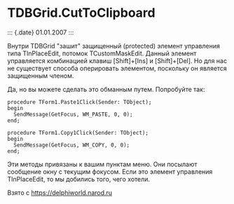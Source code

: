TDBGrid.CutToClipboard
======================

::: {.date}
01.01.2007
:::

Внутри TDBGrid \"зашит\" защищенный (protected) элемент управления типа
TInPlaceEdit, потомок TCustomMaskEdit. Данный элемент управляется
комбинацией клавиш \[Shift\]+\[Ins\] и \[Shift\]+\[Del\]. Но для нас не
существует способа оперировать элементом, поскольку он является
защищенным членом.

Да, но вы можете сделать это обманным путем. Попробуйте так:

    procedure TForm1.Paste1Click(Sender: TObject);
    begin
      SendMessage(GetFocus, WM_PASTE, 0, 0);
    end;
     
    procedure TForm1.Copy1Click(Sender: TObject);
    begin
      SendMessage(GetFocus, WM_COPY, 0, 0);
    end;

Эти методы привязаны к вашим пунктам меню. Они посылают сообщение окну с
текущим фокусом. Если это элемент управления TInPlaceEdit, то мы
добились того, чего хотели.

Взято с <https://delphiworld.narod.ru>
